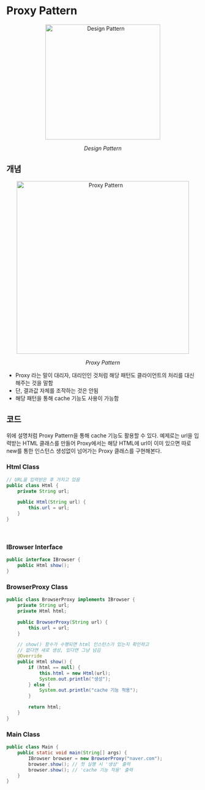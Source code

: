# Proxy Pattern

<p align="center">
    <img width="300" alt="Design Pattern" src="https://github.com/jongeunShin95/TIL/assets/20867824/8a78460d-5643-4dac-a84d-c1d92d5fa44f">
    <p align="center"><I>Design Pattern</I></p>
</p>

## 개념

<p align="center">
    <img width="450" alt="Proxy Pattern" src="https://github.com/jongeunShin95/TIL/assets/20867824/8a57763b-5a33-4897-9b88-7783785c3dcb">
    <p align="center"><I>Proxy Pattern</I></p>
</p>

- Proxy 라는 말이 대리자, 대리인인 것처럼 해당 패턴도 클라이언트의 처리를 대신해주는 것을 말함
- 단, 결과값 자체를 조작하는 것은 안됨
- 해당 패턴을 통해 cache 기능도 사용이 가능함

## 코드

위에 설명처럼 Proxy Pattern을 통해 cache 기능도 활용할 수 있다. 예제로는 url을 입력받는 HTML 클래스를 만들어 Proxy에서는 해당 HTML에 url이 이미 있으면 따로 new를 통한 인스턴스 생성없이 넘어가는 Proxy 클래스를 구현해본다.

### Html Class
```java
// URL을 입력받은 후 가지고 있음
public class Html {
    private String url;

    public Html(String url) {
        this.url = url;
    }
}
```

<br />

### IBrowser Interface
```java
public interface IBrowser {
    public Html show();
}
```

### BrowserProxy Class

```java
public class BrowserProxy implements IBrowser {
    private String url;
    private Html html;

    public BrowserProxy(String url) {
        this.url = url;
    }

    // show() 함수가 수행되면 html 인스턴스가 있는지 확인하고
    // 없다면 새로 생성, 있다면 그냥 넘김
    @Override
    public Html show() {
        if (html == null) {
            this.html = new Html(url);
            System.out.println("생성");
        } else {
            System.out.println("cache 기능 적용");
        }

        return html;
    }
}
```

### Main Class
```java
public class Main {
    public static void main(String[] args) {
        IBrowser browser = new BrowserProxy("naver.com");
        browser.show(); // 첫 실행 시 '생성' 출력
        browser.show(); // 'cache 기능 적용' 출력
    }
}
```